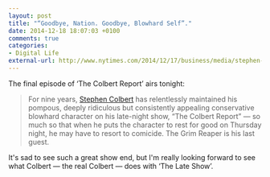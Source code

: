 ```yaml
---
layout: post
title: "“Goodbye, Nation. Goodbye, Blowhard Self”."
date: 2014-12-18 18:07:03 +0100
comments: true
categories: 
- Digital Life
external-url: http://www.nytimes.com/2014/12/17/business/media/stephen-colbert-prepares-final-colbert-report.html
---
```


The final episode of ‘The Colbert Report’ airs tonight:

> For nine years, [Stephen Colbert](http://topics.nytimes.com/top/reference/timestopics/people/c/stephen_colbert/index.html?inline=nyt-per) has relentlessly maintained his pompous, deeply ridiculous but consistently appealing conservative blowhard character on his late-night show, “The Colbert Report” — so much so that when he puts the character to rest for good on Thursday night, he may have to resort to comicide. The Grim Reaper is his last guest.

It's sad to see such a great show end, but I'm really looking forward to see what Colbert — the real Colbert — does with ‘The Late Show’.